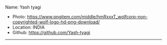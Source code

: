 Name: Yash tyagi

- Photo: https://www.pngitem.com/middle/hmRxxxT_wolfcorp-non-copyrighted-wolf-logo-hd-png-download/
- Location: INDIA
- Github: https://github.com/Yash-tyagi

***
